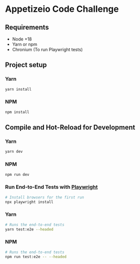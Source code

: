 # Appetizeio Code Challenge

## Requirements

- Node +18
- Yarn or npm
- Chronium (To run Playwright tests)

## Project setup

### Yarn

```sh
yarn install
```

### NPM

```sh
npm install
```

## Compile and Hot-Reload for Development

### Yarn

```sh
yarn dev
```

### NPM

```sh
npm run dev
```

### Run End-to-End Tests with [Playwright](https://playwright.dev)

```sh
# Install browsers for the first run
npx playwright install
```

### Yarn

```sh
# Runs the end-to-end tests
yarn test:e2e --headed
```


### NPM

```sh
# Runs the end-to-end tests
npm run test:e2e -- --headed
```
